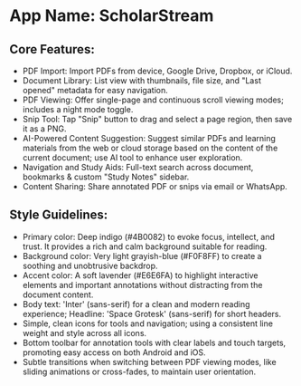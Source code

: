 # **App Name**: ScholarStream

## Core Features:

- PDF Import: Import PDFs from device, Google Drive, Dropbox, or iCloud.
- Document Library: List view with thumbnails, file size, and "Last opened" metadata for easy navigation.
- PDF Viewing: Offer single-page and continuous scroll viewing modes; includes a night mode toggle.
- Snip Tool: Tap "Snip" button to drag and select a page region, then save it as a PNG.
- AI-Powered Content Suggestion: Suggest similar PDFs and learning materials from the web or cloud storage based on the content of the current document; use AI tool to enhance user exploration.
- Navigation and Study Aids: Full-text search across document, bookmarks & custom "Study Notes" sidebar.
- Content Sharing: Share annotated PDF or snips via email or WhatsApp.

## Style Guidelines:

- Primary color: Deep indigo (#4B0082) to evoke focus, intellect, and trust. It provides a rich and calm background suitable for reading.
- Background color: Very light grayish-blue (#F0F8FF) to create a soothing and unobtrusive backdrop.
- Accent color: A soft lavender (#E6E6FA) to highlight interactive elements and important annotations without distracting from the document content.
- Body text: 'Inter' (sans-serif) for a clean and modern reading experience; Headline: 'Space Grotesk' (sans-serif) for short headers.
- Simple, clean icons for tools and navigation; using a consistent line weight and style across all icons.
- Bottom toolbar for annotation tools with clear labels and touch targets, promoting easy access on both Android and iOS.
- Subtle transitions when switching between PDF viewing modes, like sliding animations or cross-fades, to maintain user orientation.